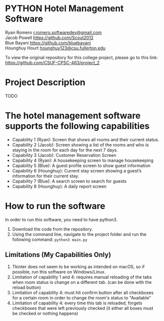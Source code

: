 # PYTHON Hotel Management Software
Ryan Romero       r.romero.softwaredev@gmail.com </br>
Jacob Powell      https://github.com/Scout2012 </br>
Blue Bayani       https://github.com/bluebayani </br>
Hounghuy Hourt    hounghuy123@csu.fullerton.edu </br>

To view the original repository for this college project, please go to this link: https://github.com/CSUF-CPSC-463/project_2

# Project Description
TODO

# The hotel management software supports the following capabilities
- Capability 1 (Ryan): Screen that shows all rooms and their current status.
- Capability 2 (Jacob): Screen showing a list of the rooms and who is staying in the room for each day for the next 7 days.
- Capability 3 (Jacob): Customer Reservation Screen
- Capability 4 (Ryan): A housekeeping screen to manage housekeeping
- Capability 5 (Blue): A guest profile screen to show guest information
- Capability 6 (Hounghuy): Current stay screen showing a guest’s information for their current stay.
- Capability 7 (Blue): A search screen to search for guests
- Capability 8 (Hounghuy): A daily report screen

# How to run the software
In order to run this software, you need to have python3. 
1. Download the code from the repository. 
2. Using the command line, navigate to the project folder and run the following command: ```python3 main.py```

## Limitations (My Capabilities Only)
1. Tkinter does not seem to be working as intended on macOS, so if possible, run this software on Windows/Linux. 
2. Limitation of capability 1 and 4: requires manual reloading of the tabs when room status is change on a different tab. (can be done with the reload button)
3. Limitation of capability 4: must hit confirm button after all checkboxes for a certain room in order to change the room's status to "Available"
4. Limitation of capability 4: every time this tab is reloaded, forgets checkboxes that were left previously checked (it either all boxes must be checked or nothing happens)
